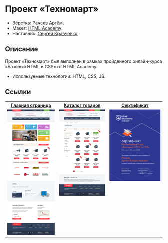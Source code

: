 # Проект «Техномарт»

* Вёрстка: [Рачеев Артём](https://github.com/cannaxus).
* Макет: [HTML Academy](https://htmlacademy.ru).
* Наставник: [Сергей Кравченко](https://github.com/sergeykravchenko).

## Описание
Проект «Техномарт» был выполнен в рамках пройденного онлайн‑курса «Базовый HTML и CSS» от HTML Academy.

* Используемые технологии: HTML, CSS, JS.

## Ссылки

<table>
  <tr>
  <th><a href="https://cannaxus.github.io/250035-technomart/index.html">Главная страница</a></th>
  <th><a href="https://cannaxus.github.io/250035-technomart/catalog.html">Каталог товаров</a></th>
  <th><a href="https://raw.githubusercontent.com/Cannaxus/250035-technomart/master/img/preview_sertification.jpg">Сертификат</a></th>
  </tr>
  <tr valign="top">
    <td>
      <a href="https://raw.githubusercontent.com/Cannaxus/250035-technomart/master/img/preview_index.jpg" target="_blank">
        <img src="https://raw.githubusercontent.com/Cannaxus/250035-technomart/master/img/preview_index.jpg" width="250" alt="Главная страница">
      </a>
    </td>
    <td>
      <a href="https://raw.githubusercontent.com/Cannaxus/250035-technomart/master/img/preview_catalog.jpg" target="_blank"><img src="https://raw.githubusercontent.com/Cannaxus/250035-technomart/master/img/preview_catalog.jpg" width="250" alt="Страница каталог товаров"></a>
    </td>
    <td>
      <a href="https://raw.githubusercontent.com/Cannaxus/250035-technomart/master/img/preview_sertification.jpg" target="_blank"><img src="https://raw.githubusercontent.com/Cannaxus/250035-technomart/master/img/preview_sertification.jpg" width="250" alt="Страница каталог товаров"></a>
    </td>
  </tr>
</table>

